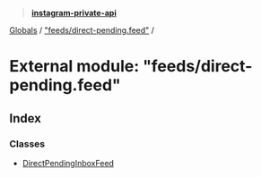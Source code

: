 > **[instagram-private-api](../README.md)**

[Globals](../globals.md) / ["feeds/direct-pending.feed"](_feeds_direct_pending_feed_.md) /

# External module: "feeds/direct-pending.feed"

## Index

### Classes

* [DirectPendingInboxFeed](../classes/_feeds_direct_pending_feed_.directpendinginboxfeed.md)